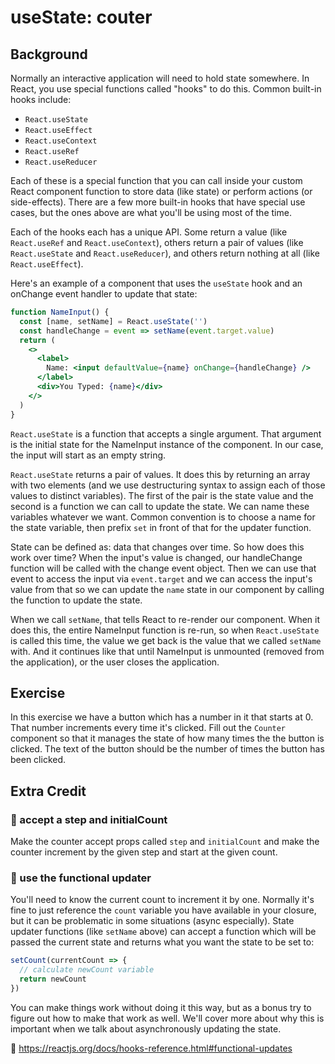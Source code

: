 # useState: couter

## Background

Normally an interactive application will need to hold state somewhere. In React,
you use special functions called "hooks" to do this. Common built-in hooks
include:

- `React.useState`
- `React.useEffect`
- `React.useContext`
- `React.useRef`
- `React.useReducer`

Each of these is a special function that you can call inside your custom React
component function to store data (like state) or perform actions (or
side-effects). There are a few more built-in hooks that have special use cases,
but the ones above are what you'll be using most of the time.

Each of the hooks each has a unique API. Some return a value (like
`React.useRef` and `React.useContext`), others return a pair of values (like
`React.useState` and `React.useReducer`), and others return nothing at all (like
`React.useEffect`).

Here's an example of a component that uses the `useState` hook and an onChange
event handler to update that state:

```jsx
function NameInput() {
  const [name, setName] = React.useState('')
  const handleChange = event => setName(event.target.value)
  return (
    <>
      <label>
        Name: <input defaultValue={name} onChange={handleChange} />
      </label>
      <div>You Typed: {name}</div>
    </>
  )
}
```

`React.useState` is a function that accepts a single argument. That argument is
the initial state for the NameInput instance of the component. In our case, the
input will start as an empty string.

`React.useState` returns a pair of values. It does this by returning an array
with two elements (and we use destructuring syntax to assign each of those
values to distinct variables). The first of the pair is the state value and the
second is a function we can call to update the state. We can name these
variables whatever we want. Common convention is to choose a name for the state
variable, then prefix `set` in front of that for the updater function.

State can be defined as: data that changes over time. So how does this work over
time? When the input's value is changed, our handleChange function will be
called with the change event object. Then we can use that event to access the
input via `event.target` and we can access the input's value from that so we can
update the `name` state in our component by calling the function to update the
state.

When we call `setName`, that tells React to re-render our component. When it
does this, the entire NameInput function is re-run, so when `React.useState` is
called this time, the value we get back is the value that we called `setName`
with. And it continues like that until NameInput is unmounted (removed from the
application), or the user closes the application.

## Exercise

In this exercise we have a button which has a number in it that starts at 0.
That number increments every time it's clicked. Fill out the `Counter` component
so that it manages the state of how many times the the button is clicked. The
text of the button should be the number of times the button has been clicked.

## Extra Credit

### 💯 accept a step and initialCount

Make the counter accept props called `step` and `initialCount` and make the
counter increment by the given step and start at the given count.

### 💯 use the functional updater

You'll need to know the current count to increment it by one. Normally it's fine
to just reference the `count` variable you have available in your closure, but
it can be problematic in some situations (async especially). State updater
functions (like `setName` above) can accept a function which will be passed the
current state and returns what you want the state to be set to:

```javascript
setCount(currentCount => {
  // calculate newCount variable
  return newCount
})
```

You can make things work without doing it this way, but as a bonus try to figure
out how to make that work as well. We'll cover more about why this is important
when we talk about asynchronously updating the state.

📜 https://reactjs.org/docs/hooks-reference.html#functional-updates
